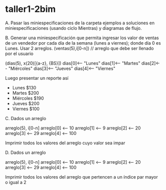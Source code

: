 # taller1-2bim

A. Pasar las miniespecificaciones de la carpeta ejemplos a soluciones en miniespecificaciones (usando ciclo Mientras) y diagramas de flujo.


B. Generar una miniespecificación que permita ingresar los valor de ventas de un vendedor por cada día de la semana (lunes a viernes); donde día 0 es Lunes. 
Usar 2 arreglos.
(ventas(5),i[0-n])  // arreglo que debe ser llenado por el usuario

(dias(5), x(20)[{a-z}, {BS}])
dias[0]<-- "Lunes"
dias[1]<-- "Martes"
dias[2]<-- "Miércoles"
dias[3]<-- "Jueves"
dias[4]<-- "Viernes"

Luego presentar un reporte así
- Lunes $130
- Martes $200
- Miércoles $190
- Jueves $200
- Viernes $100

C. Dados un arreglo

arreglo(5), i[0-n]
arreglo[0] <-- 10
arreglo[1] <-- 9
arreglo[2] <-- 20
arreglo[3] <-- 29
arreglo[4] <-- 100

Imprimir todos los valores del arreglo cuyo valor sea impar

D. Dados un arreglo

arreglo(5), i[0-n]
arreglo[0] <-- 10
arreglo[1] <-- 9
arreglo[2] <-- 20
arreglo[3] <-- 29
arreglo[4] <-- 100

Imprimir todos los valores del arreglo que pertencen a un índice par mayor o igual a 2


